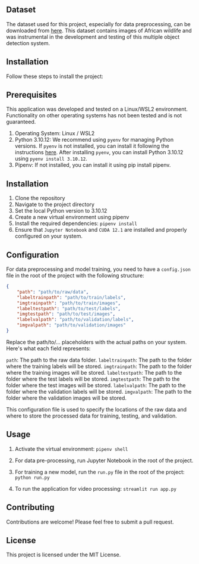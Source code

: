 ## Dataset

The dataset used for this project, especially for data preprocessing, can be downloaded from [here](https://www.kaggle.com/datasets/biancaferreira/african-wildlife). This dataset contains images of African wildlife and was instrumental in the development and testing of this multiple object detection system.


## Installation

Follow these steps to install the project:

## Prerequisites

This application was developed and tested on a Linux/WSL2 environment. Functionality on other operating systems has not been tested and is not guaranteed.

1. Operating System: Linux / WSL2
2. Python 3.10.12: We recommend using `pyenv` for managing Python versions. If `pyenv` is not installed, you can install it following the instructions [here](https://github.com/pyenv/pyenv#installation). After installing `pyenv`, you can install Python 3.10.12 using `pyenv install 3.10.12`.
3. Pipenv: If not installed, you can install it using pip install pipenv.

## Installation

1. Clone the repository
2. Navigate to the project directory
3. Set the local Python version to 3.10.12
4. Create a new virtual environment using pipenv
5. Install the required dependencies: `pipenv install`
6. Ensure that `Jupyter Notebook` and `CUDA 12.1` are installed and properly configured on your system.

## Configuration

For data preprocessing and model training, you need to have a `config.json` file in the root of the project with the following structure:

```json
{
    "path": "path/to/raw/data",
    "labeltrainpath": "path/to/train/labels",
    "imgtrainpath": "path/to/train/images",
    "labeltestpath": "path/to/test/labels",
    "imgtestpath": "path/to/test/images",
    "labelvalpath": "path/to/validation/labels",
    "imgvalpath": "path/to/validation/images"
}
```
Replace the path/to/... placeholders with the actual paths on your system. Here's what each field represents:

`path`: The path to the raw data folder.
`labeltrainpath`: The path to the folder where the training labels will be stored.
`imgtrainpath`: The path to the folder where the training images will be stored.
`labeltestpath`: The path to the folder where the test labels will be stored.
`imgtestpath`: The path to the folder where the test images will be stored.
`labelvalpath`: The path to the folder where the validation labels will be stored.
`imgvalpath`: The path to the folder where the validation images will be stored.

This configuration file is used to specify the locations of the raw data and where to store the processed data for training, testing, and validation.

## Usage

1. Activate the virtual environment: `pipenv shell`

2. For data pre-processing, run Jupyter Notebook in the root of the project.

3. For training a new model, run the `run.py` file in the root of the project: `python run.py`

4. To run the application for video processing: `streamlit run app.py`

## Contributing
Contributions are welcome! Please feel free to submit a pull request.

## License
This project is licensed under the MIT License.